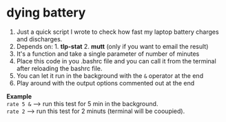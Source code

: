 # dying battery

1. Just a quick script I wrote to check how fast my laptop battery charges and discharges.
2. Depends on:  1. **tlp-stat** 2. **mutt** (only if you want to email the result)
3. It's a function and take a single parameter of number of minutes
4. Place this code in you .bashrc file and you can call it from the terminal after reloading the bashrc file. 
5. You can let it run in the background with the `&` operator at the end
6. Play around with the output options commented out at the end

**Example**  
`rate 5 &` --> run this test for 5 min in the background.  
`rate 2` --> run this test for 2 minuts (terminal will be cooupied).
